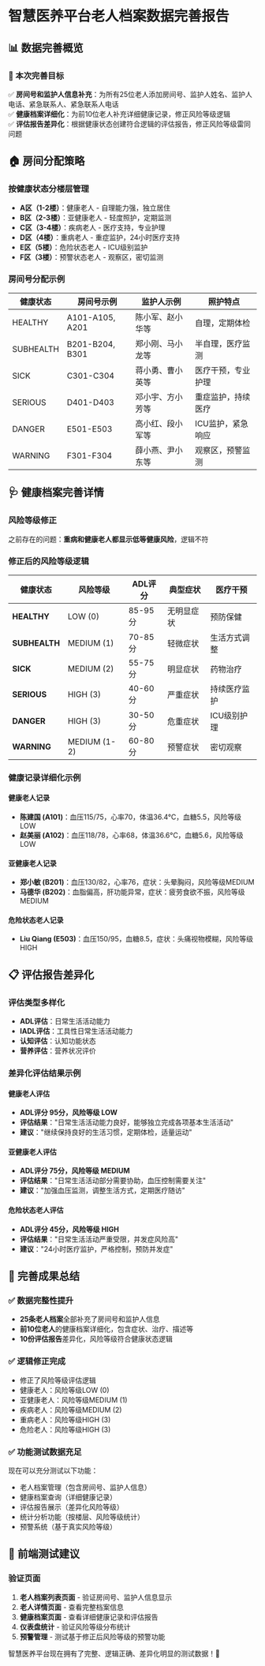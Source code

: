 # 智慧医养平台老人档案数据完善报告

## 📊 数据完善概览

### 🎯 本次完善目标
✅ **房间号和监护人信息补充**：为所有25位老人添加房间号、监护人姓名、监护人电话、紧急联系人、紧急联系人电话  
✅ **健康档案详细化**：为前10位老人补充详细健康记录，修正风险等级逻辑  
✅ **评估报告差异化**：根据健康状态创建符合逻辑的评估报告，修正风险等级雷同问题

## 🏠 房间分配策略

### 按健康状态分楼层管理
- **A区（1-2楼）**：健康老人 - 自理能力强，独立居住
- **B区（2-3楼）**：亚健康老人 - 轻度照护，定期监测
- **C区（3-4楼）**：疾病老人 - 医疗支持，专业护理
- **D区（4楼）**：重病老人 - 重症监护，24小时医疗支持
- **E区（5楼）**：危险状态老人 - ICU级别监护
- **F区（3楼）**：预警状态老人 - 观察区，密切监测

### 房间号分配示例
| 健康状态 | 房间号示例 | 监护人示例 | 照护特点 |
|---------|-----------|-----------|----------|
| HEALTHY | A101-A105, A201 | 陈小军、赵小华等 | 自理，定期体检 |
| SUBHEALTH | B201-B204, B301 | 郑小刚、马小龙等 | 半自理，医疗监测 |
| SICK | C301-C304 | 蒋小勇、曹小英等 | 医疗干预，专业护理 |
| SERIOUS | D401-D403 | 邓小宇、方小芳等 | 重症监护，持续医疗 |
| DANGER | E501-E503 | 高小红、段小军等 | ICU监护，紧急响应 |
| WARNING | F301-F304 | 薛小燕、尹小东等 | 观察区，预警监测 |

## 🩺 健康档案完善详情

### 风险等级修正
之前存在的问题：**重病和健康老人都显示低等健康风险**，逻辑不符

### 修正后的风险等级逻辑
| 健康状态 | 风险等级 | ADL评分 | 典型症状 | 医疗干预 |
|---------|---------|---------|----------|----------|
| **HEALTHY** | LOW (0) | 85-95分 | 无明显症状 | 预防保健 |
| **SUBHEALTH** | MEDIUM (1) | 70-85分 | 轻微症状 | 生活方式调整 |
| **SICK** | MEDIUM (2) | 55-75分 | 明显症状 | 药物治疗 |
| **SERIOUS** | HIGH (3) | 40-60分 | 严重症状 | 持续医疗监护 |
| **DANGER** | HIGH (3) | 30-50分 | 危重症状 | ICU级别护理 |
| **WARNING** | MEDIUM (1-2) | 60-80分 | 预警症状 | 密切观察 |

### 健康记录详细化示例

#### 健康老人记录
- **陈建国 (A101)**：血压115/75，心率70，体温36.4°C，血糖5.5，风险等级LOW
- **赵美丽 (A102)**：血压118/78，心率68，体温36.6°C，血糖5.6，风险等级LOW

#### 亚健康老人记录  
- **郑小敏 (B201)**：血压130/82，心率76，症状：头晕胸闷，风险等级MEDIUM
- **马德华 (B202)**：血脂偏高，肝功能异常，症状：疲劳食欲不振，风险等级MEDIUM

#### 危险状态老人记录
- **Liu Qiang (E503)**：血压150/95，血糖8.5，症状：头痛视物模糊，风险等级HIGH

## 📋 评估报告差异化

### 评估类型多样化
- **ADL评估**：日常生活活动能力
- **IADL评估**：工具性日常生活活动能力  
- **认知评估**：认知功能状态
- **营养评估**：营养状况评价

### 差异化评估结果示例

#### 健康老人评估
- **ADL评分 95分，风险等级 LOW**
- **评估结果**："日常生活活动能力良好，能够独立完成各项基本生活活动"
- **建议**："继续保持良好的生活习惯，定期体检，适量运动"

#### 亚健康老人评估
- **ADL评分 75分，风险等级 MEDIUM** 
- **评估结果**："日常生活活动部分需要协助，血压控制需要关注"
- **建议**："加强血压监测，调整生活方式，定期医疗随访"

#### 危险状态老人评估
- **ADL评分 45分，风险等级 HIGH**
- **评估结果**："日常生活活动严重受限，并发症风险高"
- **建议**："24小时医疗监护，严格控制，预防并发症"

## 🎯 完善成果总结

### ✅ 数据完整性提升
- **25条老人档案**全部补充了房间号和监护人信息
- **前10位老人**的健康档案详细化，包含症状、治疗、描述等
- **10份评估报告**差异化，风险等级符合健康状态逻辑

### ✅ 逻辑修正完成
- 修正了风险等级评估逻辑
- 健康老人：风险等级LOW (0)
- 亚健康老人：风险等级MEDIUM (1)  
- 疾病老人：风险等级MEDIUM (2)
- 重病老人：风险等级HIGH (3)
- 危险老人：风险等级HIGH (3)

### ✅ 功能测试数据充足
现在可以充分测试以下功能：
- 老人档案管理（包含房间号、监护人信息）
- 健康档案查询（详细健康记录）
- 评估报告展示（差异化风险等级）
- 统计分析功能（按楼层、风险等级统计）
- 预警系统（基于真实风险等级）

## 🚀 前端测试建议

### 验证页面
1. **老人档案列表页面** - 验证房间号、监护人信息显示
2. **老人详情页面** - 查看完整档案信息
3. **健康档案页面** - 查看详细健康记录和评估报告
4. **仪表盘统计** - 验证风险等级分布统计
5. **预警管理** - 测试基于修正后风险等级的预警功能

智慧医养平台现在拥有了完整、逻辑正确、差异化明显的测试数据！🎉
